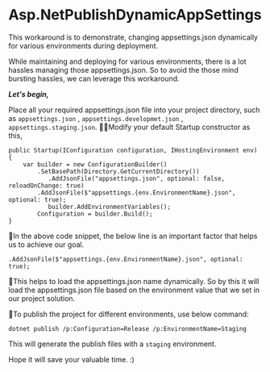 ﻿# ﻿﻿﻿﻿﻿﻿Asp.NetPublishDynamicAppSettingsThis workaround is to demonstrate, changing appsettings.json dynamically for various environments during deployment.While maintaining and deploying for various environments, there is a lot hassles managing those appsettings.json. So to avoid the those mind bursting hassles, we can leverage this workaround.**_Let's begin,_**Place all your required appsettings.json file into your project directory, such as `appsettings.json`  ,  `appsettings.developmet.json` , `appsettings.staging.json`.Modify your default Startup constructor as this,```public Startup(IConfiguration configuration, IHostingEnvironment env){	var builder = new ConfigurationBuilder()       	.SetBasePath(Directory.GetCurrentDirectory())	       .AddJsonFile("appsettings.json", optional: false, reloadOnChange: true)       	.AddJsonFile($"appsettings.{env.EnvironmentName}.json", optional: true);	       builder.AddEnvironmentVariables();       	Configuration = builder.Build();}```In the above code snippet, the below line is an important factor that helps us to achieve our goal.```.AddJsonFile($"appsettings.{env.EnvironmentName}.json", optional: true);```This helps to load the appsettings.json name dynamically.So by this it will load the appsettings.json file based on the environment value that we set in our project solution.To publish the project for different environments, use below command:```dotnet publish /p:Configuration=Release /p:EnvironmentName=Staging ```This will generate the publish files with a `staging` environment.Hope it will save your valuable time. :)